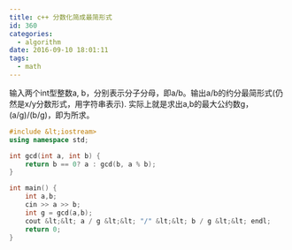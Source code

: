 ```yaml
---
title: c++ 分数化简成最简形式
id: 360
categories:
  - algorithm
date: 2016-09-10 18:01:11
tags:
  - math
---
```


输入两个int型整数a, b，分别表示分子分母，即a/b。输出a/b的约分最简形式(仍然是x/y分数形式，用字符串表示). 实际上就是求出a,b的最大公约数g，(a/g)/(b/g)，即为所求。



``` cpp
#include &lt;iostream>
using namespace std;

int gcd(int a, int b) {
    return b == 0? a : gcd(b, a % b);
}

int main() {
    int a,b;
    cin >> a >> b;
    int g = gcd(a,b);
    cout &lt;&lt; a / g &lt;&lt; "/" &lt;&lt; b / g &lt;&lt; endl;
    return 0;
}
```